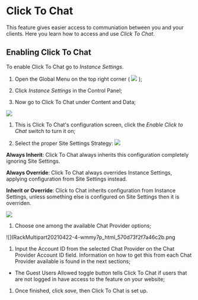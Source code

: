 
# Click To Chat 

This feature gives easier access to communiation between you and your clients. Here you learn how to access and use *Click To Chat*.

## Enabling Click To Chat

To enable Click To Chat go to *Instance Settings*.

1. Open the Global Menu on the top right corner ( ![](RackMultipart20210422-4-wmmy7p_html_4f81fd2c6ad6bfbc.png) );

1. Click *Instance Settings* in the Control Panel;

1. Now go to Click To Chat under Content and Data;

![](RackMultipart20210422-4-wmmy7p_html_e9d34404231ca2d9.png)

1. This is Click To Chat's configuration screen, click the *Enable Click to Chat* switch to turn it on;

1. Select the proper Site Settings Strategy: ![](RackMultipart20210422-4-wmmy7p_html_11d8512fc4fc4d07.png)



**Always Inherit**: Click To Chat always inherits this configuration completely ignoring Site Settings.

**Always Override**: 
Click To Chat always overrides Instance Settings, applying configuration from Site Settings instead.

**Inherit or Override**: 
Click to Chat inherits configuration from Instance Settings, unless something else is configured on Site Settings then it is overriden. 

![](RackMultipart20210422-4-wmmy7p_html_69fece365f99ee9b.png)

1. Choose one among the available Chat Provider options;

![](RackMultipart20210422-4-wmmy7p_html_570d73f2f7a46c2b.png

1. Input the Account ID from the selected Chat Provider on the Chat Provider Account ID field. Information on how to get this from each Chat Provider available is found in the next sections;

-  The Guest Users Allowed toggle button tells Click To Chat if users that are not logged in have access to the feature on your website;

1. Once finished, click *save*, then Click To Chat is set up.